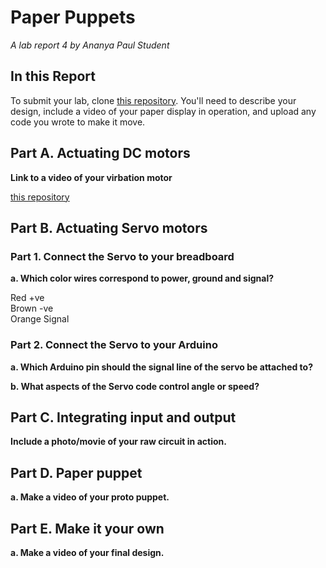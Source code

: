# Paper Puppets

*A lab report 4 by Ananya Paul Student*

## In this Report

To submit your lab, clone [this repository](https://github.com/FAR-Lab/IDD-Fa18-Lab4). You'll need to describe your design, include a video of your paper display in operation, and upload any code you wrote to make it move.

## Part A. Actuating DC motors

**Link to a video of your virbation motor**

[this repository](https://youtu.be/5hCh_DmNyKA)

## Part B. Actuating Servo motors

### Part 1. Connect the Servo to your breadboard

**a. Which color wires correspond to power, ground and signal?**

Red +ve
<br/>
Brown -ve
<br/>
Orange Signal

### Part 2. Connect the Servo to your Arduino

**a. Which Arduino pin should the signal line of the servo be attached to?**

**b. What aspects of the Servo code control angle or speed?**

## Part C. Integrating input and output

**Include a photo/movie of your raw circuit in action.**

## Part D. Paper puppet

**a. Make a video of your proto puppet.**

## Part E. Make it your own

**a. Make a video of your final design.**
 
